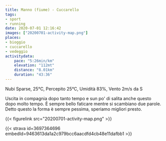 ```yaml
---
title: Manno (fiume) - Cuccarello 
tags:
- sport
- running
date: 2020-07-01 12:16:42
images: ["20200701-activity-map.png"]
places:
- bioggio
- cuccarello
- vedeggio
activitydata:
    pace: "5:26min/km"
    elevation: "112mt"
    distance: "8.01km"
    duration: "43:36"
---
```


Nubi Sparse, 25°C, Percepito 25°C, Umidità 83%, Vento 2m/s da S

<!--more-->

Uscita in compagnia dopo tanto tempo e sun po' di salita anche questo dopo molto tempo.
È sempre bello faticare mentre si scambiano due parole. Detto questo la forma è sempre pessima, speriamo migliori presto.



{{< figurelink src="20200701-activity-map.png" >}}


{{< strava id=3697364696 embedId=9463613da1a2c979bcc6aacdfd4cb48e11dafbb1 >}}
